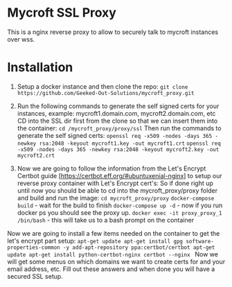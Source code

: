 # Mycroft SSL Proxy
This is a nginx reverse proxy to allow to securely talk to mycroft instances over wss.

# Installation
1. Setup a docker instance and then clone the repo:
`git clone https://github.com/Geeked-Out-Solutions/mycroft_proxy.git`

2. Run the following commands to generate the self signed certs for your instances, example: mycroft1.domain.com, mycroft2.domain.com, etc
CD into the SSL dir first from the clone so that we can insert them into the container:
`cd /mycroft_proxy/proxy/ssl`
Then run the commands to generate the self signed certs:
`openssl req -x509 -nodes -days 365 -newkey rsa:2048 -keyout mycroft1.key -out mycroft1.crt`
`openssl req -x509 -nodes -days 365 -newkey rsa:2048 -keyout mycroft2.key -out mycroft2.crt`

3. Now we are going to follow the information from the Let's Encrypt Certbot guide [https://certbot.eff.org/#ubuntuxenial-nginx] to setup our reverse proxy container with Let's Encrypt cert's:
So if done right up until now you should be able to cd into the mycroft_proxy/proxy folder and build and run the image:
`cd mycroft_proxy/proxy`
`docker-compose build` - wait for the build to finish
`docker-compose up -d` - now if you run docker ps you should see the proxy up.
`docker exec -it proxy_proxy_1 /bin/bash` - this will take us to a bash prompt on the container

Now we are going to install a few items needed on the container to get the let's encrypt part setup:
`apt-get update
apt-get install gpg software-properties-common -y
add-apt-repository ppa:certbot/certbot
apt-get update
apt-get install python-certbot-nginx
certbot --nginx
`
Now we will get some menus on which domains we want to create certs for and your email address, etc.  Fill out these answers and when done you will have a secured SSL setup.
